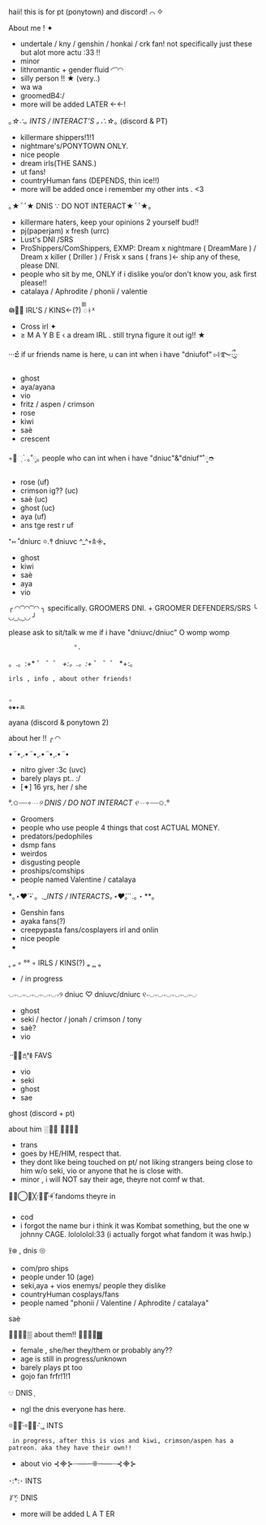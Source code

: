 haii! this is for pt (ponytown) and discord! ⌒ ✧

About me ! ✦
- undertale / kny / genshin / honkai / crk fan! not specifically just these but alot more actu :33 !!
- minor
- lithromantic + gender fluid ◜ ͡ ◜◝
- silly person !! ★ (very..)
- wa wa
- groomedB4:/
- more will be added LATER ←←!


｡*☆∴｡ INTS / INTERACT'S ｡∴☆*｡ (discord & PT)
- killermare shippers!1!1
- nightmare's/PONYTOWN ONLY.
- nice people
- dream irls(THE SANS.)
- ut fans!
- countryHuman fans (DEPENDS, thin ice!!)
- more will be added once i remember my other ints . <3


｡★*ﾟﾟ*★ DNIS ∵ DO NOT INTERACT★*ﾟﾟ*★｡ 
- killermare haters, keep your opinions 2 yourself bud!!
- pj(paperjam) x fresh (urrc)
- Lust's DNI /SRS
- ProShippers/ComShippers, EXMP: Dream x nightmare ( DreamMare ) / Dream x killer ( Driller ) / Frisk x sans ( frans )← ship any of these, please DNI. 
- people who sit by me, ONLY if i dislike you/or don't know you, ask first please!!
- catalaya / Aphrodite / phonii / valentie

𖡎݂ꪳ⃗ IRL'S / KINS←(?) ᢆᚼᕽ
- Cross irl ✦
- ≥ M A Y B E ‹ a dream IRL . still tryna figure it out ig!! ★

···ະ̽ if ur friends name is here, u can int when i have "dniufof" ▹꒲࿐ྀུ···
- ghost
- aya/ayana
- vio
- fritz / aspen / crimson
- rose
- kiwi
- saè
- crescent 


◦ᮀᨘ۬․ٰ｡˚༷｡ people who can int when i have "dniuc"&"dniuf"˚༷➮
- rose (uf)
- crimson ig?? (uc)
- saè (uc)
- ghost (uc)
- aya (uf)
- ans tge rest r uf

 ⁺⑅ ˚dniurc 𖡼.𖤣 dniuvc ^_^𖥧𖠋𖧷₊
- ghost
- kiwi
- saè
- aya
- vio


╭ ◜◝ ͡ ◜◝ ͡  ◜◝ ╮
     specifically. GROOMERS DNI. + GROOMER DEFENDERS/SRS
╰ ◟◞ ͜  ◟ ͜   ◟◞ ╯

 please ask to sit/talk w me if i have "dniuvc/dniuc"                 O  womp womp

                      °.

。.。:+* ゜ ゜゜ *+:。.。:+* ゜ ゜゜ *+:。

    irls , info , about other friends! 


    ✧ 
    ❉✹✦ꔛ
ayana (discord & ponytown 2)


about her !! ╭ ◜◝

•*¨*•¸.•*¨*•¸.•*¨*•¸.•*¨*•
- nitro giver :3c (uvc)
- barely plays pt.. :/
- [✦] 16 yrs, her / she 


°.✩┈┈∘*┈୨ DNIS / DO NOT INTERACT ୧┈*∘┈┈✩.°
- Groomers
- people who use people 4 things that cost ACTUAL MONEY.
- predators/pedophiles
- dsmp fans
- weirdos
- disgusting people
- proships/comships
- people named Valentine / catalaya 

*｡⋆❤⃛・。._**INTS / INTERACTS*｡⋆❤⃛*。.。・**｡
- Genshin fans
- ayaka fans(?)
- creepypasta fans/cosplayers irl and onlin
- nice people
- 

˳ ₒ  ◦  °° ◦ IRLS / KINS(?) ₒ ˳˳ ₒ
- / in progress

◡∘◡∘◡∘◡∘◡∘◡∘୨ dniuc ♡ dniuvc/dniurc ୧∘◡∘◡∘◡∘◡∘◡∘◡
- ghost
- seki / hector / jonah / crimson / tony 
- saè?
- vio


᠃◍⃪𖤘֥❜𖣢ׅ FAVS
- vio
- seki
- ghost
- sae



ghost (discord + pt)

about him
░❀⃟   ⃟⁞⃟⟢
- trans
- goes by HE/HIM, respect that.
- they dont like being touched on pt/ not liking strangers being close to him w/o seki, vio or anyone that he is close with.
- minor , i will NOT say their age, theyre not comf w that.



╳⃟⃝⃟╳꧇❁〬‧໋݊𖠵ฺ۟ fandoms theyre in
- cod
- i forgot the name bur i think it was Kombat something, but the one w johnny CAGE. lolololol:33 (i actually forgot what fandom it was hwlp.)

𖨆︎᪥︎ , dnis 𑁍︎       
- com/pro ships
-  people under 10 (age)
-  seki,aya + vios enemys/ people they dislike
-  countryHuman cosplays/fans
- people named "phonii / Valentine / Aphrodite / catalaya"


saè

 ▓⃟❀⃟▒ about them!!  ▒⃟❀⃟▓
- female , she/her they/them or probably any??
- age is still in progress/unknown
- barely plays pt too
- gojo fan frfr!1!1



𔘓 DNIS  ִֶ
- ngl the dnis everyone has here.


 𖡼໋᳝֘·𖦸໋᳝݊·ુ INTS



     in progress, after this is vios and kiwi, crimson/aspen has a patreon. aka they have their own!!

  -   about vio
⊰᯽⊱┈──╌❊╌──┈⊰᯽⊱

･:*:･ INTS

*꒦꒷ִֶָ·* DNIS         


- more will be added L A T ER
